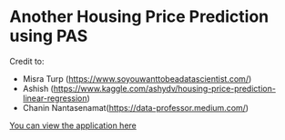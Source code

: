 # Another Housing Price Prediction using PAS

Credit to:
- Misra Turp (https://www.soyouwanttobeadatascientist.com/)
- Ashish (https://www.kaggle.com/ashydv/housing-price-prediction-linear-regression)
- Chanin Nantasenamat(https://data-professor.medium.com/)

[You can view the application here](https://share.streamlit.io/zaephaer/bamford/main/housing.py)

